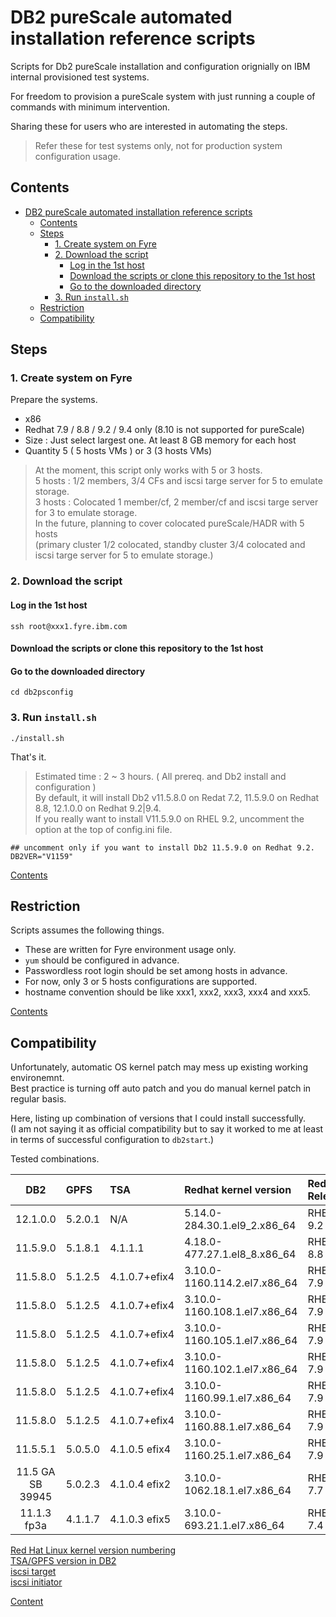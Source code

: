 # DB2 pureScale automated installation reference scripts  

Scripts for Db2 pureScale installation and configuration orignially on IBM internal provisioned test systems.  

For freedom to provision a pureScale system with just running a couple of commands with minimum intervention.  

Sharing these for users who are interested in automating the steps.

>Refer these for test systems only, not for production system configuration usage.   

## Contents

- [DB2 pureScale automated installation reference scripts](#db2-purescale-automated-installation-reference-scripts)
  - [Contents](#contents)
  - [Steps](#steps)
    - [1. Create system on Fyre](#1-create-system-on-fyre)
    - [2. Download the script](#2-download-the-script)
      - [Log in the 1st host](#log-in-the-1st-host)
      - [Download the scripts or clone this repository to the 1st host](#download-the-scripts-or-clone-this-repository-to-the-1st-host)
      - [Go to the downloaded directory](#go-to-the-downloaded-directory)
    - [3. Run `install.sh`](#3-run-installsh)
  - [Restriction](#restriction)
  - [Compatibility](#compatibility)


## Steps 
### 1. Create system on Fyre   

Prepare the systems.   

- x86 
- Redhat 7.9 / 8.8 / 9.2 / 9.4 only (8.10 is not supported for pureScale)     
- Size : Just select largest one. At least 8 GB memory for each host      
- Quantity 5  ( 5 hosts VMs )  or 3 (3 hosts VMs)    

> At the moment, this script only works with 5 or 3 hosts.   
> 5 hosts : 1/2 members,  3/4 CFs and iscsi targe server for 5 to emulate storage.   
> 3 hosts : Colocated 1 member/cf,  2 member/cf and iscsi targe server for 3 to emulate storage.   
> In the future, planning to cover colocated pureScale/HADR with 5 hosts   
> (primary cluster 1/2 colocated, standby cluster 3/4 colocated and iscsi targe server for 5 to emulate storage.)      


### 2. Download the script 

#### Log in the 1st host  
``` 
ssh root@xxx1.fyre.ibm.com    
```

#### Download the scripts or clone this repository to the 1st host

#### Go to the downloaded directory

```
cd db2psconfig
```

### 3. Run `install.sh`

```
./install.sh
```

That's it.   

> Estimated time : 2 ~ 3 hours. ( All prereq. and Db2 install and configuration )   
> By default, it will install Db2 v11.5.8.0 on Redat 7.2, 11.5.9.0 on Redhat 8.8, 12.1.0.0 on Redhat 9.2|9.4.      
> If you really want to install V11.5.9.0 on RHEL 9.2, uncomment the option at the top of config.ini file.      

```
## uncomment only if you want to install Db2 11.5.9.0 on Redhat 9.2.   
DB2VER="V1159"
```

[Contents](#contents)    


## Restriction  
Scripts assumes the following things.   
- These are written for Fyre environment usage only.    
- `yum` should be configured in advance.  
- Passwordless root login should be set among hosts in advance.      
- For now, only 3 or 5 hosts configurations are supported.    
- hostname convention should be like xxx1, xxx2, xxx3, xxx4 and xxx5.  

[Contents](#contents)    

## Compatibility  

Unfortunately, automatic OS kernel patch may mess up existing working environemnt.  
Best practice is turning off auto patch and you do manual kernel patch in regular basis.   

Here, listing up combination of versions that I could install successfully.   
(I am not saying it as official compatibility but to say it worked to me at least in terms of successful configuration to `db2start`.)

Tested combinations.   

| DB2 | GPFS | TSA  | Redhat kernel version | Red Hat Release |
|:---------------:|:-----------------|:-----------------| :--------------------| :--------------------|
|12.1.0.0 | 5.2.0.1 | N/A | 5.14.0-284.30.1.el9_2.x86_64 | RHEL 9.2 |
|11.5.9.0 | 5.1.8.1 | 4.1.1.1 | 4.18.0-477.27.1.el8_8.x86_64 | RHEL 8.8 |
|11.5.8.0 | 5.1.2.5 | 4.1.0.7+efix4|3.10.0-1160.114.2.el7.x86_64 | RHEL 7.9 |
|11.5.8.0 | 5.1.2.5 | 4.1.0.7+efix4|3.10.0-1160.108.1.el7.x86_64 | RHEL 7.9 |
|11.5.8.0 | 5.1.2.5 | 4.1.0.7+efix4|3.10.0-1160.105.1.el7.x86_64 | RHEL 7.9 |
|11.5.8.0 | 5.1.2.5 | 4.1.0.7+efix4|3.10.0-1160.102.1.el7.x86_64 | RHEL 7.9 |
|11.5.8.0 | 5.1.2.5 | 4.1.0.7+efix4|3.10.0-1160.99.1.el7.x86_64 | RHEL 7.9 |
|11.5.8.0 | 5.1.2.5 | 4.1.0.7+efix4|3.10.0-1160.88.1.el7.x86_64 | RHEL 7.9 |
|11.5.5.1 | 5.0.5.0 | 4.1.0.5 efix4|3.10.0-1160.25.1.el7.x86_64 | RHEL 7.9 |
|11.5 GA SB 39945 | 5.0.2.3 | 4.1.0.4 efix2  | 3.10.0-1062.18.1.el7.x86_64 | RHEL 7.7 |
|11.1.3 fp3a | 4.1.1.7 |4.1.0.3 efix5| 3.10.0-693.21.1.el7.x86_64 | RHEL 7.4 |



[Red Hat Linux kernel version numbering](https://access.redhat.com/articles/3078)   
[TSA/GPFS version in DB2](https://pages.github.ibm.com/DB2/db2-dev-playbook/release/db2-dependent-product-level.html?highlight=TSA)     
[iscsi target](https://access.redhat.com/documentation/en-us/red_hat_enterprise_linux/8/html/managing_storage_devices/configuring-an-iscsi-target_managing-storage-devices)    
[iscsi initiator](https://access.redhat.com/documentation/en-us/red_hat_enterprise_linux/8/html/managing_storage_devices/configuring-an-iscsi-initiator_managing-storage-devices)   

[Content](#contents)   
